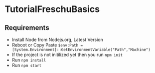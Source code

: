 # TutorialFreschuBasics

## Requirements

* Install Node from Nodejs.org, Latest Version
* Reboot or Copy Paste `$env:Path = [System.Environment]::GetEnvironmentVariable("Path","Machine")`
* If the project is not initilized yet then you run `npm init`
* Run `npm install`
* Run `npm start`
